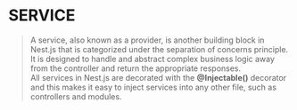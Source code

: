 # SERVICE
> A service, also known as a provider, is another building block in Nest.js that is categorized under the separation of concerns principle.  
> It is designed to handle and abstract complex business logic away from the controller and return the appropriate responses.  
> All services in Nest.js are decorated with the **@Injectable()** decorator and this makes it easy to inject services into any other file, such as controllers and modules.
